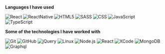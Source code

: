 
**Languages I have used**

![React](https://img.shields.io/badge/-React-000000?style=flat&logo=React) 
![ReactNative](https://img.shields.io/badge/-ReactNative-000000?style=flat&logo=React) 
![HTML5](https://img.shields.io/badge/-HTML5-000000?style=flat&logo=HTML5) 
![SASS](https://img.shields.io/badge/-SASS-000000?style=flat&logo=SASS) 
![CSS](https://img.shields.io/badge/-CSS-000000?style=flat&logo=CSS) 
![JavaScript](https://img.shields.io/badge/-JavaScript-000000?style=flat&logo=javascript) 
![TypeScript](https://img.shields.io/badge/-TypeScript-000000?style=flat&logo=typescript&logoColor=007ACC) 

**Some of the technologies I have worked with**

![Git](https://img.shields.io/badge/-Git-000000?style=flat&logo=git&logoColor=F05032)
![GitHub](https://img.shields.io/badge/-GitHub-000000?style=flat&logo=github&logoColor=FFFFFF)
![jQuery](https://img.shields.io/badge/-jQuery-000000?style=flat&logo=jQuery&logoColor=0769AD)
![Linux](https://img.shields.io/badge/-Linux-000000?style=flat&logo=linux&logoColor=FCC624)
![Node.js](https://img.shields.io/badge/-Node.js-000000?style=flat&logo=node.js&logoColor=339933)
![React](https://img.shields.io/badge/-React-000000?style=flat&logo=React&logoColor=61DAFB)
![XCode](https://img.shields.io/badge/-XCode-000000?style=flat&logo=XCode&logoColor=1575F9)<!-- wi*quL3fcV -->
![MongoDB](https://img.shields.io/badge/-MongoDB-000000?style=flat&logo=MongoDB&logoColor=1575F9)<!-- wi*quL3fcV -->
![Graphql](https://img.shields.io/badge/-Graphql-000000?style=flat&logo=Graphql&logoColor=1575F9)<!-- wi*quL3fcV -->

